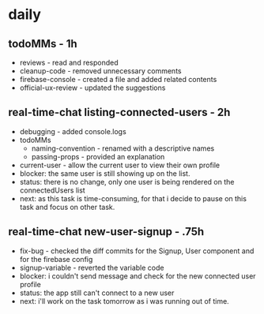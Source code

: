 # daily

## todoMMs - 1h
* reviews - read and responded
* cleanup-code - removed unnecessary comments
* firebase-console - created a file and added related contents
* official-ux-review - updated the suggestions

## real-time-chat listing-connected-users - 2h
* debugging - added console.logs
* todoMMs
  * naming-convention - renamed with a descriptive names
  * passing-props - provided an explanation
* current-user - allow the current user to view their own profile
* blocker: the same user is still showing up on the list.
* status: there is no change, only one user is being rendered on the connectedUsers list
* next: as this task is time-consuming, for that i decide to pause on this task and focus on other task.

## real-time-chat new-user-signup - .75h
* fix-bug - checked the diff commits for the Signup, User component and for the firebase config
* signup-variable - reverted the variable code
* blocker: i couldn't send message and check for the new connected user profile
* status: the app still can't connect to a new user
* next: i'll work on the task tomorrow as i was running out of time.